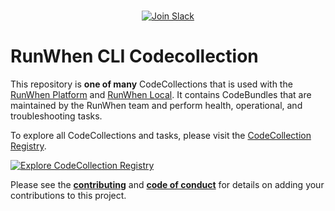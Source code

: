 
<p align="center">
  <br>
  <a href="https://runwhen.slack.com/join/shared_invite/zt-1l7t3tdzl-IzB8gXDsWtHkT8C5nufm2A">
    <img src="https://img.shields.io/badge/Join%20Slack-%23E01563.svg?&style=for-the-badge&logo=slack&logoColor=white" alt="Join Slack">
  </a>
</p>

# RunWhen CLI Codecollection
This repository is **one of many** CodeCollections that is used with the [RunWhen Platform](www.runwhen.com) and [RunWhen Local](https://docs.runwhen.com/public/v/runwhen-local). It contains CodeBundles that are maintained by the RunWhen team and perform health, operational, and troubleshooting tasks. 

To explore all CodeCollections and tasks, please visit the [CodeCollection Registry](https://registry.runwhen.com/).  

[![Explore CodeCollection Registry](https://storage.googleapis.com/runwhen-nonprod-shared-images/screenshots/registry.png)](https://registry.runwhen.com)

Please see the **[contributing](CONTRIBUTING.md)** and **[code of conduct](CODE_OF_CONDUCT.md)** for details on adding your contributions to this project. 

